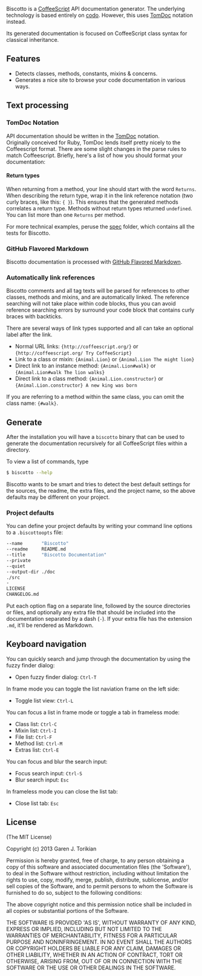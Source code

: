 Biscotto is a [CoffeeScript](http://coffeescript.org/) API documentation generator. The underlying technology is based
entirely on [codo](https://github.com/netzpirat/codo). However, this uses [TomDoc](http://tomdoc.org/) notation instead.

Its generated documentation is focused on CoffeeScript class syntax for classical inheritance.

## Features

* Detects classes, methods, constants, mixins & concerns.
* Generates a nice site to browse your code documentation in various ways.

## Text processing

### TomDoc Notation

API documentation should be written in the [TomDoc](http://tomdoc.org/) notation.  
Originally conceived for Ruby, TomDoc lends itself pretty nicely to the Coffeescript
format. There are some slight changes in the parse rules to match Coffeescript.
Briefly, here's a list of how you should format your documentation:

#### Return types

When returning from a method, your line should start with the word `Returns`. When
describing the return type, wrap it in the link reference notation (two curly braces,
like this: `{ }`). This ensures that the generated methods correlates a return type.
Methods without return types returned `undefined`. You can list more than one `Returns`
per method.

For more technical examples, peruse the [spec](./spec) folder, which contains all
the tests for Biscotto.

### GitHub Flavored Markdown

Biscotto documentation is processed with [GitHub Flavored Markdown](http://github.github.com/github-flavored-markdown/).

### Automatically link references

Biscotto comments and all tag texts will be parsed for references to other classes, methods and mixins, and are automatically
linked. The reference searching will not take place within code blocks, thus you can avoid reference searching errors
by surround your code block that contains curly braces with backticks.

There are several ways of link types supported and all can take an optional label after the link.

* Normal URL links: `{http://coffeescript.org/}` or `{http://coffeescript.org/ Try CoffeeScript}`
* Link to a class or mixin: `{Animal.Lion}` or `{Animal.Lion The might lion}`
* Direct link to an instance method: `{Animal.Lion#walk}` or `{Animal.Lion#walk The lion walks}`
* Direct link to a class method: `{Animal.Lion.constructor}` or `{Animal.Lion.constructor} A new king was born`

If you are referring to a method within the same class, you can omit the class name: `{#walk}`.

## Generate

After the installation you will have a `biscotto` binary that can be used to generate the documentation recursively for all
CoffeeScript files within a directory.

To view a list of commands, type

```bash
$ biscotto --help
```

Biscotto wants to be smart and tries to detect the best default settings for the sources, the readme, the extra files, and
the project name, so the above defaults may be different on your project.

### Project defaults

You can define your project defaults by writing your command line options to a `.biscottoopts` file:

```bash
--name       "Biscotto"
--readme     README.md
--title      "Biscotto Documentation"
--private
--quiet
--output-dir ./doc
./src
-
LICENSE
CHANGELOG.md
```

Put each option flag on a separate line, followed by the source directories or files, and optionally any extra file that
should be included into the documentation separated by a dash (`-`). If your extra file has the extension `.md`, it'll
be rendered as Markdown.

## Keyboard navigation

You can quickly search and jump through the documentation by using the fuzzy finder dialog:

* Open fuzzy finder dialog: `Ctrl-T`

In frame mode you can toggle the list naviation frame on the left side:

* Toggle list view: `Ctrl-L`

You can focus a list in frame mode or toggle a tab in frameless mode:

* Class list: `Ctrl-C`
* Mixin list: `Ctrl-I`
* File list: `Ctrl-F`
* Method list: `Ctrl-M`
* Extras list: `Ctrl-E`

You can focus and blur the search input:

* Focus search input: `Ctrl-S`
* Blur search input: `Esc`

In frameless mode you can close the list tab:

* Close list tab: `Esc`

## License

(The MIT License)

Copyright (c) 2013 Garen J. Torikian

Permission is hereby granted, free of charge, to any person obtaining
a copy of this software and associated documentation files (the
'Software'), to deal in the Software without restriction, including
without limitation the rights to use, copy, modify, merge, publish,
distribute, sublicense, and/or sell copies of the Software, and to
permit persons to whom the Software is furnished to do so, subject to
the following conditions:

The above copyright notice and this permission notice shall be
included in all copies or substantial portions of the Software.

THE SOFTWARE IS PROVIDED 'AS IS', WITHOUT WARRANTY OF ANY KIND,
EXPRESS OR IMPLIED, INCLUDING BUT NOT LIMITED TO THE WARRANTIES OF
MERCHANTABILITY, FITNESS FOR A PARTICULAR PURPOSE AND NONINFRINGEMENT.
IN NO EVENT SHALL THE AUTHORS OR COPYRIGHT HOLDERS BE LIABLE FOR ANY
CLAIM, DAMAGES OR OTHER LIABILITY, WHETHER IN AN ACTION OF CONTRACT,
TORT OR OTHERWISE, ARISING FROM, OUT OF OR IN CONNECTION WITH THE
SOFTWARE OR THE USE OR OTHER DEALINGS IN THE SOFTWARE.
